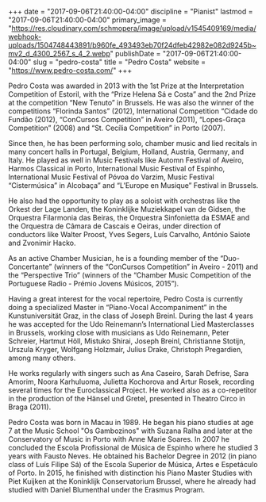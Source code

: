 +++
date = "2017-09-06T21:40:00-04:00"
discipline = "Pianist"
lastmod = "2017-09-06T21:40:00-04:00"
primary_image = "https://res.cloudinary.com/schmopera/image/upload/v1545409169/media/webhook-uploads/1504748443891/b960fe_493493eb70f24dfeb42982e082d9245b~mv2_d_4300_2567_s_4_2.webp"
publishDate = "2017-09-06T21:40:00-04:00"
slug = "pedro-costa"
title = "Pedro Costa"
website = "https://www.pedro-costa.com/"
+++

Pedro Costa was awarded in 2013 with the 1st Prize at the Interpretation Competition of Estoril, with the “Prize Helena Sá e Costa” and the 2nd Prize at the competition “New Tenuto” in Brussels. He was also the winner of the competitions “Florinda Santos” (2012), International Competition “Cidade do Fundão (2012), “ConCursos Competition” in Aveiro (2011), “Lopes-Graça Competition” (2008) and “St. Cecília Competition” in Porto (2007). 

Since then, he has been performing solo, chamber music and lied recitals in many concert halls in Portugal, Belgium, Holland, Austria, Germany, and Italy. He played as well in Music Festivals like Automn Festival of Aveiro, Harmos Classical in Porto, International Music Festival of Espinho, International Music Festival of Póvoa do Varzim, Music Festival “Cistermúsica” in Alcobaça” and “L’Europe en Musique” Festival in Brussels.

 He also had the opportunity to play as a soloist with orchestras like the Orkest der Lage Landen, the Koninklijke Muziekkapel van de Gidsen, the Orquestra Filarmonia das Beiras, the Orquestra Sinfonietta da ESMAE and the Orquestra de Câmara de Cascais e Oeiras, under direction of conductors like Walter Proost, Yves Segers, Luís Carvalho, António Saiote and Zvonimir Hacko.

 As an active Chamber Musician, he is a founding member of the “Duo-Concertante” (winners of the “ConCursos Competition” in Aveiro - 2011) and the “Perspective Trio” (winners of the “Chamber Music Competition of the Portuguese Radio - Prémio Jovens Músicos, 2015”). 

Having a great interest for the vocal repertoire, Pedro Costa is currently doing a specialized Master in “Piano-Vocal Accompaniment” in the Kunstuniversität Graz, in the class of Joseph Breinl. During the last 4 years he was accepted for the Udo Reinemann’s International Lied Masterclasses  in Brussels, working close with musicians as Udo Reinemann, Peter Schreier, Hartmut Höll, Mistuko Shirai, Joseph Breinl, Christianne Stotijn, Urszula Kryger, Wolfgang Holzmair, Julius Drake, Christoph Pregardien, among many others.
 
He works regularly with singers such as Ana Caseiro, Sarah Defrise, Sara Amorim, Noora Karhuluoma, Julietta Kochorova and Artur Rosek, recording several times for the Euroclassical Project. He worked also as a co-repetitor in the production of the Hänsel und Gretel, presented in Theatro Circo in Braga (2011). 
 
Pedro Costa was born in Macau in 1989. He began his piano studies at age 7 at the Music School "Os Gambozinos" with Suzana Ralha and later at the Conservatory of Music in Porto with Anne Marie Soares. In 2007 he concluded the Escola Profissional de Música de Espinho where he studied 3 years with Fausto Neves. He obtained his Bachelor Degree in 2012 (in piano class of Luís Filipe Sá) of the Escola Superior de Música, Artes e Espetáculo of Porto. In 2015, he finished with distinction his Piano Master Studies with Piet Kuijken at the Koninklijk Conservatorium Brussel, where he already had studied with Daniel Blumenthal under the Erasmus Program. 
